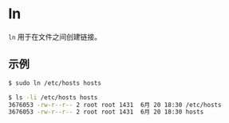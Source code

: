 # ln

`ln` 用于在文件之间创建链接。

## 示例

```sh
$ sudo ln /etc/hosts hosts

$ ls -li /etc/hosts hosts
3676053 -rw-r--r-- 2 root root 1431  6月 20 18:30 /etc/hosts
3676053 -rw-r--r-- 2 root root 1431  6月 20 18:30 hosts
```
